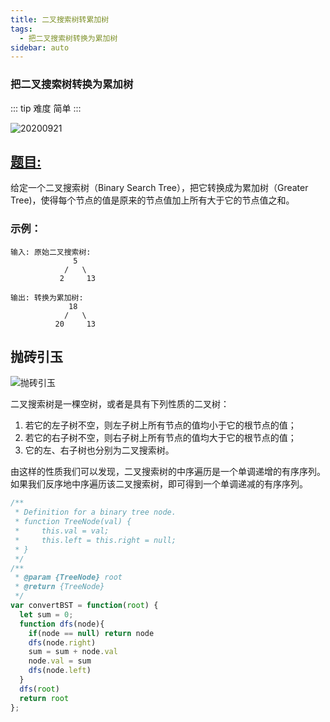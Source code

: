 ```yaml
---
title: 二叉搜索树转累加树
tags:
  - 把二叉搜索树转换为累加树
sidebar: auto
---
```


### 把二叉搜索树转换为累加树

::: tip 难度
简单
:::

![20200921](http://qiniu.gaowenju.com/leecode/banner/20200921.jpg)

## [题目:](https://leetcode-cn.com/problems/convert-bst-to-greater-tree/)

给定一个二叉搜索树（Binary Search Tree），把它转换成为累加树（Greater Tree)，使得每个节点的值是原来的节点值加上所有大于它的节点值之和。

### 示例：

```
输入: 原始二叉搜索树:
              5
            /   \
           2     13

输出: 转换为累加树:
             18
            /   \
          20     13
```

## 抛砖引玉

![抛砖引玉](http://qiniu.gaowenju.com/leecode/20200920.png)

二叉搜索树是一棵空树，或者是具有下列性质的二叉树：

1. 若它的左子树不空，则左子树上所有节点的值均小于它的根节点的值；
2. 若它的右子树不空，则右子树上所有节点的值均大于它的根节点的值；
3. 它的左、右子树也分别为二叉搜索树。

由这样的性质我们可以发现，二叉搜索树的中序遍历是一个单调递增的有序序列。
如果我们反序地中序遍历该二叉搜索树，即可得到一个单调递减的有序序列。

```javascript
/**
 * Definition for a binary tree node.
 * function TreeNode(val) {
 *     this.val = val;
 *     this.left = this.right = null;
 * }
 */
/**
 * @param {TreeNode} root
 * @return {TreeNode}
 */
var convertBST = function(root) {
  let sum = 0;
  function dfs(node){
    if(node == null) return node
    dfs(node.right)
    sum = sum + node.val
    node.val = sum
    dfs(node.left)
  }
  dfs(root)
  return root
};
```

